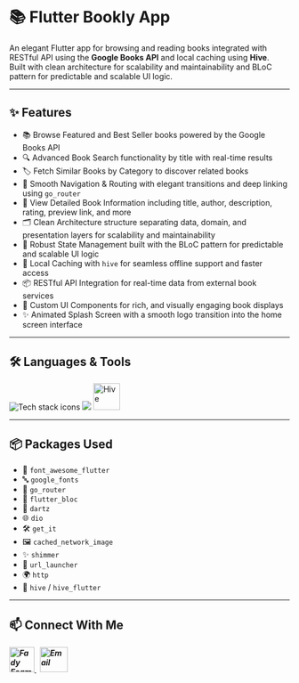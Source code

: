 # 📚 Flutter Bookly App

An elegant Flutter app for browsing and reading books integrated with RESTful API using the **Google Books API** and local caching using **Hive**.  
Built with clean architecture for scalability and maintainability and BLoC pattern for predictable and scalable UI logic.

---

## ✨ Features

- 📚 Browse Featured and Best Seller books powered by the Google Books API  
- 🔍 Advanced Book Search functionality by title with real-time results  
- 🏷️ Fetch Similar Books by Category to discover related books  
- 🚦 Smooth Navigation & Routing with elegant transitions and deep linking using `go_router`  
- 📖 View Detailed Book Information including title, author, description, rating, preview link, and more
- 🗂️ Clean Architecture structure separating data, domain, and presentation layers for scalability and maintainability    
- 🧠 Robust State Management built with the BLoC pattern for predictable and scalable UI logic  
- 💾 Local Caching with `hive` for seamless offline support and faster access  
- 📦 RESTful API Integration for real-time data from external book services  
- 🎨 Custom UI Components for rich, and visually engaging book displays  
- ✨ Animated Splash Screen with a smooth logo transition into the home screen interface  

---

## 🛠️ Languages & Tools

<p align="left"> 
        <img src="https://skillicons.dev/icons?i=flutter,dart,vscode,git,github" alt="Tech stack icons" />
        <img src="https://skillicons.dev/icons?i=postman" />
        <img src="https://encrypted-tbn0.gstatic.com/images?q=tbn:ANd9GcTMPq4YNrCDzxfBUu7I4wlkncj7XnUgF8rl1A&s" alt="Hive" width="48" height="48"/>
</p>

---


## 📦 Packages Used

- 🎨 `font_awesome_flutter`
- 🔤 `google_fonts` 
- 🚦 `go_router`
- 🔁 `flutter_bloc` 
- 🧮 `dartz` 
- 🌐 `dio`
- 🛠️ `get_it` 
- 🖼️ `cached_network_image`
- ✨ `shimmer` 
- 🔗 `url_launcher` 
- 🌍 `http` 
- 🐝 `hive` / `hive_flutter`

---

## 📫 Connect With Me
<h5 align="left"> 
<a href="https://www.linkedin.com/in/fady-esam/" target="_blank"> 
  <img src="https://raw.githubusercontent.com/rahuldkjain/github-profile-readme-generator/master/src/images/icons/Social/linked-in-alt.svg" alt="Fady Esam" height="45" width="45" /> 
  </a> 
   &nbsp;
  <a href="mailto:fady.esam.0101@gmail.com" target="_blank"> 
    <img src="https://cdn-icons-png.flaticon.com/512/732/732200.png" alt="Email" height="45" width="50" /> 
</a> 
</h5>


